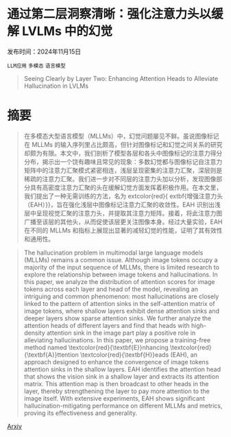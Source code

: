 # 通过第二层洞察清晰：强化注意力头以缓解 LVLMs 中的幻觉

发布时间：2024年11月15日

`LLM应用` `多模态` `语言模型`

> Seeing Clearly by Layer Two: Enhancing Attention Heads to Alleviate Hallucination in LVLMs

# 摘要

> 在多模态大型语言模型（MLLMs）中，幻觉问题屡见不鲜。虽说图像标记在 MLLMs 的输入序列里占比颇高，但针对图像标记和幻觉之间关系的研究却颇为有限。本文中，我们剖析了模型各层和各头中图像标记的注意力得分分布，揭示出一个饶有趣味且常见的现象：多数幻觉都与图像标记自注意力矩阵中的注意力汇聚模式紧密相连，浅层呈现密集的注意力汇聚，深层则是稀疏的注意力汇聚。我们进一步对不同层的注意力头加以分析，发现图像部分具有高密度注意力汇聚的头在缓解幻觉方面发挥着积极作用。在本文里，我们提出了一种无需训练的方法，名为	extcolor{red}{	extbf{增强注意力头（EAH）}}，旨在强化浅层中图像标记注意力汇聚的收敛性。EAH 识别出浅层中呈现视觉汇聚的注意力头，并提取其注意力矩阵。接着，将此注意力图广播至该层的其他头，从而促使该层更关注图像本身。经过大量实验，EAH 在不同的 MLLMs 和指标上展现出显著的减轻幻觉的性能，证明了其有效性和通用性。

> The hallucination problem in multimodal large language models (MLLMs) remains a common issue. Although image tokens occupy a majority of the input sequence of MLLMs, there is limited research to explore the relationship between image tokens and hallucinations. In this paper, we analyze the distribution of attention scores for image tokens across each layer and head of the model, revealing an intriguing and common phenomenon: most hallucinations are closely linked to the pattern of attention sinks in the self-attention matrix of image tokens, where shallow layers exhibit dense attention sinks and deeper layers show sparse attention sinks. We further analyze the attention heads of different layers and find that heads with high-density attention sink in the image part play a positive role in alleviating hallucinations. In this paper, we propose a training-free method named \textcolor{red}{\textbf{E}}nhancing \textcolor{red}{\textbf{A}}ttention \textcolor{red}{\textbf{H}}eads (EAH), an approach designed to enhance the convergence of image tokens attention sinks in the shallow layers. EAH identifies the attention head that shows the vision sink in a shallow layer and extracts its attention matrix. This attention map is then broadcast to other heads in the layer, thereby strengthening the layer to pay more attention to the image itself. With extensive experiments, EAH shows significant hallucination-mitigating performance on different MLLMs and metrics, proving its effectiveness and generality.

[Arxiv](https://arxiv.org/abs/2411.09968)